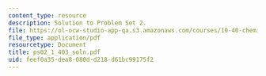 ```yaml
---
content_type: resource
description: Solution to Problem Set 2.
file: https://ol-ocw-studio-app-qa.s3.amazonaws.com/courses/10-40-chemical-engineering-thermodynamics-fall-2003/feef0a35dea8080dd218d61bc99175f2_ps02_1_403_soln.pdf
file_type: application/pdf
resourcetype: Document
title: ps02_1_403_soln.pdf
uid: feef0a35-dea8-080d-d218-d61bc99175f2
---
```

